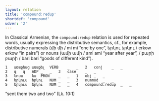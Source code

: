 ```yaml
---
layout: relation
title: 'compound:redup'
shortdef: 'compound'
udver: '2'
---
```


In Classical Armenian, the `compound:redup` relation is used for repeated words, usually expressing the distributive semantics, cf., for example, distributive numerals (մի մի / mi mi “one by one”, երկու երկու / erkow erkow “in pairs”) or nouns (ամի ամի / ami ami “year after year”, / բարի բարի / bari bari “goods of different kind”).

~~~ conllu
1	առաքեաց	առաքել	VERB	_	_	2	conj	_	_
2	զ	զ	ADP	_	_	3	case	_	_
3	նոսա	նա	PRON	_	_	1	obj	_	_
4	երկուս	երկու	NUM	_	_	3	nummod	_	_
5	երկուս	երկու	NUM	_	_	4	compound:redup	_	_
~~~
“sent them two and two” (Lk. 10:1)
